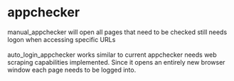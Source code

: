 # appchecker
manual_appchecker will open all pages that need to be checked still needs logon when accessing specific URLs</br>
</br>auto_login_appchecker works similar to current appchecker needs web scraping capabilities implemented. Since it
opens an entirely new browser window each page needs to be logged into.